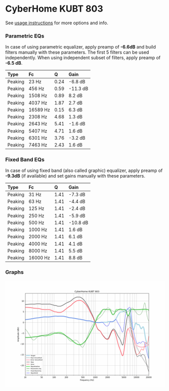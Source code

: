 # CyberHome KUBT 803
See [usage instructions](https://github.com/jaakkopasanen/AutoEq#usage) for more options and info.

### Parametric EQs
In case of using parametric equalizer, apply preamp of **-6.6dB** and build filters manually
with these parameters. The first 5 filters can be used independently.
When using independent subset of filters, apply preamp of **-6.5 dB**.

| Type    | Fc       |    Q | Gain     |
|:--------|:---------|:-----|:---------|
| Peaking | 23 Hz    | 0.24 | -6.8 dB  |
| Peaking | 456 Hz   | 0.59 | -11.3 dB |
| Peaking | 1508 Hz  | 0.89 | 8.2 dB   |
| Peaking | 4037 Hz  | 1.87 | 2.7 dB   |
| Peaking | 16589 Hz | 0.15 | 6.3 dB   |
| Peaking | 2308 Hz  | 4.68 | 1.3 dB   |
| Peaking | 2643 Hz  | 5.41 | -1.6 dB  |
| Peaking | 5407 Hz  | 4.71 | 1.6 dB   |
| Peaking | 6301 Hz  | 3.76 | -3.2 dB  |
| Peaking | 7463 Hz  | 2.43 | 1.6 dB   |

### Fixed Band EQs
In case of using fixed band (also called graphic) equalizer, apply preamp of **-9.3dB**
(if available) and set gains manually with these parameters.

| Type    | Fc       |    Q | Gain     |
|:--------|:---------|:-----|:---------|
| Peaking | 31 Hz    | 1.41 | -7.3 dB  |
| Peaking | 63 Hz    | 1.41 | -4.4 dB  |
| Peaking | 125 Hz   | 1.41 | -2.4 dB  |
| Peaking | 250 Hz   | 1.41 | -5.9 dB  |
| Peaking | 500 Hz   | 1.41 | -10.8 dB |
| Peaking | 1000 Hz  | 1.41 | 1.6 dB   |
| Peaking | 2000 Hz  | 1.41 | 6.1 dB   |
| Peaking | 4000 Hz  | 1.41 | 4.1 dB   |
| Peaking | 8000 Hz  | 1.41 | 5.5 dB   |
| Peaking | 16000 Hz | 1.41 | 8.8 dB   |

### Graphs
![](./CyberHome%20KUBT%20803.png)